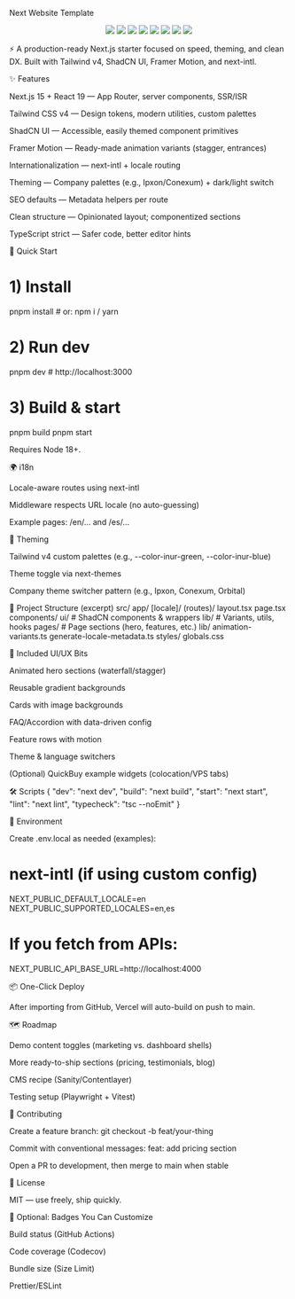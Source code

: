 Next Website Template

<p align="center"> <img src="https://img.shields.io/badge/Next.js-15-black" /> <img src="https://img.shields.io/badge/React-19-61DAFB" /> <img src="https://img.shields.io/badge/Tailwind-4.0-38B2AC" /> <img src="https://img.shields.io/badge/ShadCN-UI-111827" /> <img src="https://img.shields.io/badge/Framer%20Motion-Animations-0055FF" /> <img src="https://img.shields.io/badge/i18n-next--intl-7A5AF8" /> <img src="https://img.shields.io/badge/TypeScript-Strict-3178C6" /> <img src="https://img.shields.io/badge/Deploy-Vercel-000000" /> </p>

⚡️ A production-ready Next.js starter focused on speed, theming, and clean DX.
Built with Tailwind v4, ShadCN UI, Framer Motion, and next-intl.

✨ Features

Next.js 15 + React 19 — App Router, server components, SSR/ISR

Tailwind CSS v4 — Design tokens, modern utilities, custom palettes

ShadCN UI — Accessible, easily themed component primitives

Framer Motion — Ready-made animation variants (stagger, entrances)

Internationalization — next-intl + locale routing

Theming — Company palettes (e.g., Ipxon/Conexum) + dark/light switch

SEO defaults — Metadata helpers per route

Clean structure — Opinionated layout; componentized sections

TypeScript strict — Safer code, better editor hints

🚀 Quick Start

# 1) Install

pnpm install # or: npm i / yarn

# 2) Run dev

pnpm dev # http://localhost:3000

# 3) Build & start

pnpm build
pnpm start

Requires Node 18+.

🌍 i18n

Locale-aware routes using next-intl

Middleware respects URL locale (no auto-guessing)

Example pages: /en/... and /es/...

🎨 Theming

Tailwind v4 custom palettes (e.g., --color-inur-green, --color-inur-blue)

Theme toggle via next-themes

Company theme switcher pattern (e.g., Ipxon, Conexum, Orbital)

🧱 Project Structure (excerpt)
src/
app/
[locale]/
(routes)/
layout.tsx
page.tsx
components/
ui/ # ShadCN components & wrappers
lib/ # Variants, utils, hooks
pages/ # Page sections (hero, features, etc.)
lib/
animation-variants.ts
generate-locale-metadata.ts
styles/
globals.css

🧩 Included UI/UX Bits

Animated hero sections (waterfall/stagger)

Reusable gradient backgrounds

Cards with image backgrounds

FAQ/Accordion with data-driven config

Feature rows with motion

Theme & language switchers

(Optional) QuickBuy example widgets (colocation/VPS tabs)

🛠 Scripts
{
"dev": "next dev",
"build": "next build",
"start": "next start",
"lint": "next lint",
"typecheck": "tsc --noEmit"
}

🔧 Environment

Create .env.local as needed (examples):

# next-intl (if using custom config)

NEXT_PUBLIC_DEFAULT_LOCALE=en
NEXT_PUBLIC_SUPPORTED_LOCALES=en,es

# If you fetch from APIs:

NEXT_PUBLIC_API_BASE_URL=http://localhost:4000

📦 One-Click Deploy

After importing from GitHub, Vercel will auto-build on push to main.

🗺 Roadmap

Demo content toggles (marketing vs. dashboard shells)

More ready-to-ship sections (pricing, testimonials, blog)

CMS recipe (Sanity/Contentlayer)

Testing setup (Playwright + Vitest)

🤝 Contributing

Create a feature branch: git checkout -b feat/your-thing

Commit with conventional messages: feat: add pricing section

Open a PR to development, then merge to main when stable

📄 License

MIT — use freely, ship quickly.

🧁 Optional: Badges You Can Customize

Build status (GitHub Actions)

Code coverage (Codecov)

Bundle size (Size Limit)

Prettier/ESLint
